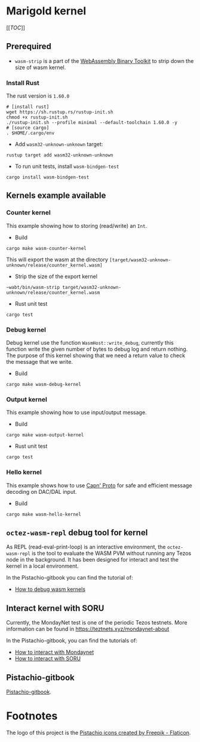 # Marigold kernel

[[_TOC_]]

## Prerequired

- `wasm-strip` is a part of the [WebAssembly Binary Toolkit](https://github.com/WebAssembly/wabt) to strip down the size of wasm kernel.

### Install Rust
The rust version is `1.60.0`

```shell
# [install rust]
wget https://sh.rustup.rs/rustup-init.sh
chmod +x rustup-init.sh
./rustup-init.sh --profile minimal --default-toolchain 1.60.0 -y
# [source cargo]
. $HOME/.cargo/env
```

- Add `wasm32-unknown-unknown` target:

```shell
rustup target add wasm32-unknown-unknown
```

- To run unit tests, install `wasm-bindgen-test`

```shell
cargo install wasm-bindgen-test
```

## Kernels example available

### Counter kernel
This example showing how to storing (read/write) an `Int`.

- Build
```shell
cargo make wasm-counter-kernel
```
This will export the wasm at the directory `[target/wasm32-unknown-unknown/release/counter_kernel.wasm]`

- Strip the size of the export kernel
```
~wabt/bin/wasm-strip target/wasm32-unknown-unknown/release/counter_kernel.wasm
```
- Rust unit test
```shell
cargo test
```
### Debug kernel
Debug kernel use the function `WasmHost::write_debug`, currently this function write the given number of bytes to debug log and return nothing. The purpose of this kernel showing that we need a return value to check the message that we write.

- Build
```shell
cargo make wasm-debug-kernel
```

### Output kernel
This example showing how to use input/output message.

- Build
```shell
cargo make wasm-output-kernel
```

- Rust unit test
```shell
cargo test
```

### Hello kernel
This example shows how to use [Capn' Proto](https://capnproto.org) for safe and efficient message decoding
on DAC/DAL input.
- Build
```
cargo make wasm-hello-kernel
```

## `octez-wasm-repl` debug tool for kernel

As REPL (read-eval-print-loop) is an interactive environment, the `octez-wasm-repl` is the tool to evaluate the WASM PVM without running any Tezos node in the background. It has been designed for interact and test the kernel in a local environment. 

In the Pistachio-gitbook you can find the tutorial of:
- [How to debug wasm kernels](https://marigold-proto.gitbook.io/proto-gitbook/smart-optimistic-rollup/how-to-mondaynet)

## Interact kernel with SORU

Currently, the MondayNet test is one of the periodic Tezos testnets. More information can be found in <https://teztnets.xyz/mondaynet-about>

In the Pistachio-gitbook, you can find the tutorials of:
- [How to interact with Mondaynet](https://marigold-proto.gitbook.io/proto-gitbook/smart-optimistic-rollup/how-to-mondaynet)
- [How to interact with SORU](https://marigold-proto.gitbook.io/proto-gitbook/smart-optimistic-rollup/how-to-mondaynet) 

## Pistachio-gitbook

[Pistachio-gitbook](https://marigold-proto.gitbook.io/proto-gitbook/).

# Footnotes

The logo of this project is the [Pistachio icons created by Freepik - Flaticon](https://www.flaticon.com/free-icons/pistachio).
